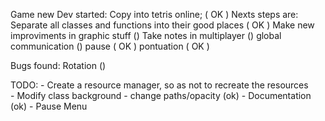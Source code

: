 Game new Dev started:
    Copy into tetris online;    ( OK )
Nexts steps are:
    Separate all classes and functions into their good places   ( OK )
    Make new improviments in graphic stuff  ()
    Take notes in multiplayer  ()
    global communication    ()
    pause   ( OK )
    pontuation  ( OK )
    

Bugs found:
    Rotation ()



TODO: 
    - Create a resource manager, so as not to recreate the resources  
    - Modify class background - change paths/opacity (ok)
    - Documentation (ok)
    - Pause Menu